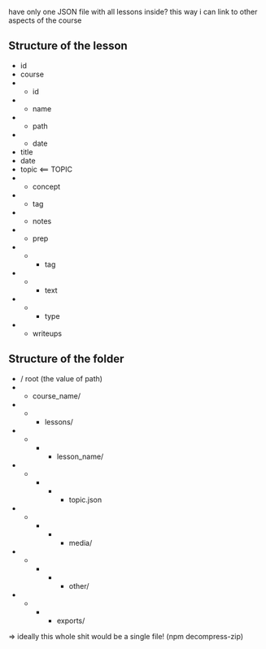 have only one JSON file with all lessons inside? this way i can link to other aspects of the course

## Structure of the lesson
- id
- course
- - id
- - name
- - path
- - date
- title
- date
- topic <== TOPIC
- - concept
- - tag
- - notes
- - prep
- - - tag
- - - text
- - - type
- - writeups

## Structure of the folder
- / root (the value of path)
- - course_name/
- - - lessons/
- - - - lesson_name/
- - - - - topic.json
- - - - - media/
- - - - - other/
- - - - exports/

=> ideally this whole shit would be a single file! (npm decompress-zip)
